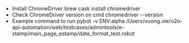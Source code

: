 - Install ChromeDriver
brew cask install chromedriver
- Check ChromeDriver version on cmd
chromedriver --version
- Example command to run
pybot -v ENV:alpha /Users/vuong.vie/o2o-api-automation/web/testcases/admintools/e-stamp/main_page_estamp/date_format_test.robot